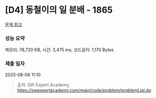 # [D4] 동철이의 일 분배 - 1865 

[문제 링크](https://swexpertacademy.com/main/code/problem/problemDetail.do?contestProbId=AV5LuHfqDz8DFAXc) 

### 성능 요약

메모리: 78,720 KB, 시간: 3,475 ms, 코드길이: 1,170 Bytes

### 제출 일자

2025-08-06 11:10



> 출처: SW Expert Academy, https://swexpertacademy.com/main/code/problem/problemList.do